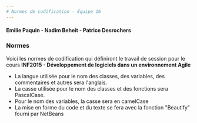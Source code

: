 ```yaml
---
# Normes de codification - Équipe 16
---
```

####   Emilie Paquin - Nadim Beheit - Patrice Desrochers  

### Normes

Voici les normes de codification qui définiront le travail de session pour le cours **INF2015 - Développement de logiciels dans un environnement Agile**

* La langue utilisée pour le nom des classes, des variables, des commentaires et autres sera l'anglais.
* La casse utilisée pour le nom des classes et des fonctions sera PascalCase.
* Pour le nom des variables, la casse sera en camelCase
* La mise en forme du code et du texte se fera avec la fonction "Beautify" fourni par NetBeans







